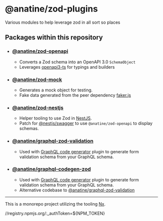 # @anatine/zod-plugins

Various modules to help leverage zod in all sort so places

## Packages within this repository

- ### [@anatine/zod-openapi](./packages/zod-openapi/README.md)

  - Converts a Zod schema into an OpenAPI 3.0 `SchemaObject`
  - Leverages [openapi3-ts](https://www.npmjs.com/package/openapi3-ts) for typings and builders

- ### [@anatine/zod-mock](./packages/zod-mock/README.md)

  - Generates a mock object for testing.
  - Fake data generated from the peer dependency [faker.js](https://www.npmjs.com/package/faker)

- ### [@anatine/zod-nestjs](./packages/zod-nestjs/README.md)

  - Helper tooling to use Zod in [NestJS](https://nestjs.com/).
  - Patch for [@nestjs/swagger](https://docs.nestjs.com/openapi/introduction) to use `@anatine/zod-openapi` to display schemas.

- ### [@anatine/graphql-zod-validation](./packages/graphql-zod-validation/README.md)

  - Used with [GraphQL code generator](https://github.com/dotansimha/graphql-code-generator) plugin to generate form validation schema from your GraphQL schema.

- ### [@anatine/graphql-codegen-zod](./packages/graphql-codegen-zod/README.md)

  - Used with [GraphQL code generator](https://github.com/dotansimha/graphql-code-generator) plugin to generate form validation schema from your GraphQL schema.
  - Alternative codebase to [@anatine/graphql-zod-validation](./packages/graphql-zod-validation/README.md)

---

This is a monorepo project utilizing the tooling [Nx](https://nx.dev).

//registry.npmjs.org/:\_authToken=${NPM_TOKEN}
